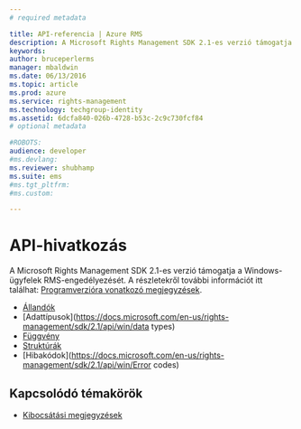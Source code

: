 ```yaml
---
# required metadata

title: API-referencia | Azure RMS
description: A Microsoft Rights Management SDK 2.1-es verzió támogatja a Windows-ügyfelek RMS-engedélyezését.
keywords:
author: bruceperlerms
manager: mbaldwin
ms.date: 06/13/2016
ms.topic: article
ms.prod: azure
ms.service: rights-management
ms.technology: techgroup-identity
ms.assetid: 6dcfa840-026b-4728-b53c-2c9c730fcf84
# optional metadata

#ROBOTS:
audience: developer
#ms.devlang:
ms.reviewer: shubhamp
ms.suite: ems
#ms.tgt_pltfrm:
#ms.custom:

---
```


# API-hivatkozás

A Microsoft Rights Management SDK 2.1-es verzió támogatja a Windows-ügyfelek RMS-engedélyezését. A részletekről további információt itt találhat: [Programverzióra vonatkozó megjegyzések](release-notes-rtm.md).
- [Állandók](https://docs.microsoft.com/en-us/rights-management/sdk/2.1/api/win/constants)
- [Adattípusok](https://docs.microsoft.com/en-us/rights-management/sdk/2.1/api/win/data types)
- [Függvény](https://docs.microsoft.com/en-us/rights-management/sdk/2.1/api/win/functions)
- [Struktúrák](https://docs.microsoft.com/en-us/rights-management/sdk/2.1/api/win/structures)
- [Hibakódok](https://docs.microsoft.com/en-us/rights-management/sdk/2.1/api/win/Error codes)



## Kapcsolódó témakörök

* [Kibocsátási megjegyzések](release-notes-rtm.md)
 

 


<!--HONumber=Jun16_HO2-->


